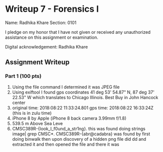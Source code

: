 # Writeup 7 - Forensics I

Name: Radhika Khare
Section: 0101

I pledge on my honor that I have not given or received any unauthorized assistance on this assignment or examination.

Digital acknowledgement: Radhika Khare

## Assignment Writeup

### Part 1 (100 pts)

1. Using the file command I determined it was JPEG file
2. Using exiftool I found gps coordinates 41 deg 53' 54.87" N, 87 deg 37' 22.53" W which translates to Chicago Illinois. Best Buy in John Hancock center
3. original time: 2018:08:22 11:33:24.801 
gps time: 2018:08:22 16:33:24Z (this is in zulu time)
4. iPhone 8 by Apple (iPhone 8 back camera 3.99mm f/1.8) 
5. 539.5 m Above Sea Leve
6. CMSC389R-{look_I_f0und_a_str1ng}. this was found doing strings image| grep CMSC*. CMSC389R-{abr@cadabra} was found by first doing binwalk then upon discovery of a hidden png file did dd and extracted it and then opened the file and there it was

